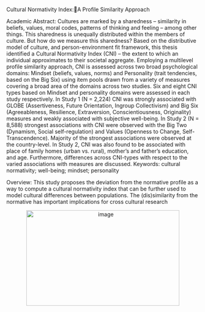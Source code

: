 Cultural Normativity Index:A Profile Similarity Approach

Academic Abstract:
Cultures are marked by a sharedness – similarity in beliefs, values, moral codes, patterns
of thinking and feeling – among other things. This sharedness is unequally distributed within the
members of culture. But how do we measure this sharedness? Based on the distributive model of
culture, and person-environment fit framework, this thesis identified a Cultural Normativity
Index (CNI) – the extent to which an individual approximates to their societal aggregate.
Employing a multilevel profile similarity approach, CNI is assessed across two broad
psychological domains: Mindset (beliefs, values, norms) and Personality (trait tendencies, based
on the Big Six) using item pools drawn from a variety of measures covering a broad area of the
domains across two studies. Six and eight CNI types based on Mindset and personality domains
were assessed in each study respectively. In Study 1 (N = 2,224) CNI was strongly associated
with GLOBE (Assertiveness, Future Orientation, Ingroup Collectivism) and Big Six
(Agreeableness, Resilience, Extraversion, Conscientiousness, Originality) measures and weakly
associated with subjective well-being. In Study 2 (N = 8,588) strongest associations with CNI
were observed with the Big Two (Dynamism, Social self-regulation) and Values (Openness to
Change, Self-Transcendence). Majority of the strongest associations were observed at the
country-level. In Study 2, CNI was also found to be associated with place of family homes (urban
vs. rural), mother’s and father’s education, and age. Furthermore, differences across CNI-types
with respect to the varied associations with measures are discussed.
Keywords: cultural normativity; well-being; mindset; personality

Overview:
This study proposes the deviation from the normative profile as a way to compute a cultural normativity index that can be further used to model cultural differences between populations. 
The (dis)similarity from the normative has important implications for cross cultural research

<p align="center">
  <img width="400" height="250" alt="image" src="https://github.com/user-attachments/assets/3b4f431e-cee1-4675-a30d-0d13a5e3ee78" />
</p>


